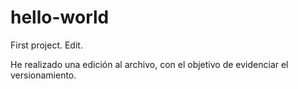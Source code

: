 # hello-world
First project. Edit.

He realizado una edición al archivo, con el objetivo de evidenciar el versionamiento.
